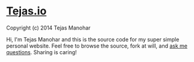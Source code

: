 # [Tejas.io](http://tejas.io)

Copyright (c) 2014 Tejas Manohar

Hi, I'm Tejas Manohar and this is the source code for my super simple personal website. Feel free to browse the source, fork at will, and [ask me questions](http://twitter.com/tejasmanohar). Sharing is caring!
